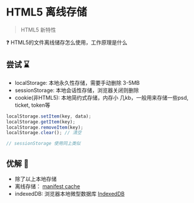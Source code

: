 # HTML5 离线存储

> HTML5 新特性

❓ HTML5的文件离线储存怎么使用，工作原理是什么

## 尝试 ⌛

- localStorage: 本地永久性存储，需要手动删除 3-5MB
- sessionStorage: 本地会话性存储，浏览器关闭则删除
- cookie(非HTML5): 本地简约式存储，内存小 几kb，一般用来存储一些psd, ticket, token等

```js
localStorage.setItem(key, data);
localStorage.getItem(key);
localStorage.removeItem(key);
localStorage.clear(); // 清空

// sessionStorage 使用同上类似
```

## 优解 🚀

- 除了以上本地存储
- 离线存储： [manifest cache](https://developer.mozilla.org/zh-CN/docs/Web/HTML/Using_the_application_cache)
- indexedDB: 浏览器本地微型数据库 [IndexedDB](https://developer.mozilla.org/zh-CN/docs/Web/API/IndexedDB_API/Using_IndexedDB)
